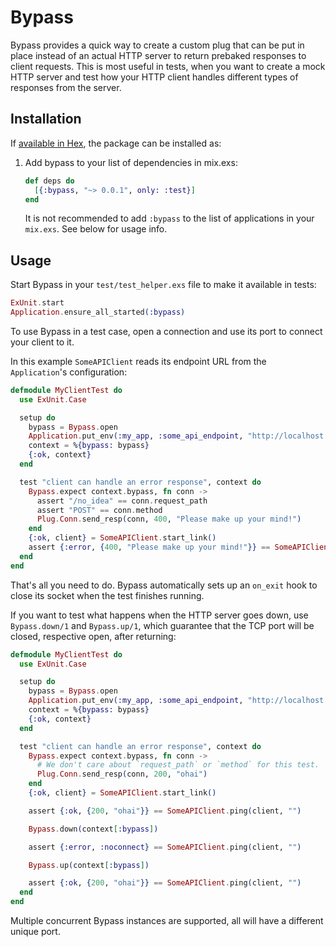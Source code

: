 # Bypass

Bypass provides a quick way to create a custom plug that can be put in place instead of an actual
HTTP server to return prebaked responses to client requests. This is most useful in tests, when you
want to create a mock HTTP server and test how your HTTP client handles different types of
responses from the server.


## Installation

If [available in Hex](https://hex.pm/docs/publish), the package can be installed as:

  1. Add bypass to your list of dependencies in mix.exs:

     ```elixir
     def deps do
       [{:bypass, "~> 0.0.1", only: :test}]
     end
     ```

     It is not recommended to add `:bypass` to the list of applications in your `mix.exs`. See below
     for usage info.


## Usage

Start Bypass in your `test/test_helper.exs` file to make it available in tests:

```elixir
ExUnit.start
Application.ensure_all_started(:bypass)
```

To use Bypass in a test case, open a connection and use its port to connect your client to it.

In this example `SomeAPIClient` reads its endpoint URL from the `Application`'s configuration:

```elixir
defmodule MyClientTest do
  use ExUnit.Case

  setup do
    bypass = Bypass.open
    Application.put_env(:my_app, :some_api_endpoint, "http://localhost:#{bypass.port}/")
    context = %{bypass: bypass}
    {:ok, context}
  end

  test "client can handle an error response", context do
    Bypass.expect context.bypass, fn conn ->
      assert "/no_idea" == conn.request_path
      assert "POST" == conn.method
      Plug.Conn.send_resp(conn, 400, "Please make up your mind!")
    end
    {:ok, client} = SomeAPIClient.start_link()
    assert {:error, {400, "Please make up your mind!"}} == SomeAPIClient.post_no_idea(client, "")
  end
end
```

That's all you need to do. Bypass automatically sets up an `on_exit` hook to close its socket when
the test finishes running.

If you want to test what happens when the HTTP server goes down, use `Bypass.down/1` and
`Bypass.up/1`, which guarantee that the TCP port will be closed, respective open, after returning:

```elixir
defmodule MyClientTest do
  use ExUnit.Case

  setup do
    bypass = Bypass.open
    Application.put_env(:my_app, :some_api_endpoint, "http://localhost:#{bypass.port}/")
    context = %{bypass: bypass}
    {:ok, context}
  end

  test "client can handle an error response", context do
    Bypass.expect context.bypass, fn conn ->
      # We don't care about `request_path` or `method` for this test.
      Plug.Conn.send_resp(conn, 200, "ohai")
    end
    {:ok, client} = SomeAPIClient.start_link()

    assert {:ok, {200, "ohai"}} == SomeAPIClient.ping(client, "")

    Bypass.down(context[:bypass])

    assert {:error, :noconnect} == SomeAPIClient.ping(client, "")

    Bypass.up(context[:bypass])

    assert {:ok, {200, "ohai"}} == SomeAPIClient.ping(client, "")
  end
end
```

Multiple concurrent Bypass instances are supported, all will have a different unique port.

